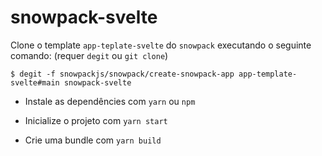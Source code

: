 # snowpack-svelte

Clone o template `app-teplate-svelte` do `snowpack` executando o seguinte comando: (requer `degit` ou `git clone`)
```
$ degit -f snowpackjs/snowpack/create-snowpack-app app-template-svelte#main snowpack-svelte
```

- Instale as dependêncies com `yarn` ou `npm`

- Inicialize o projeto com `yarn start`

- Crie uma bundle com `yarn build`

